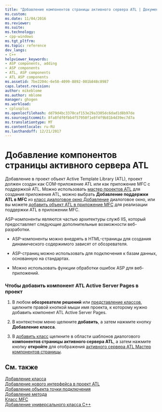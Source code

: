 ```yaml
---
title: "Добавление компонентов страницы активного сервера ATL | Документы Microsoft"
ms.custom: 
ms.date: 11/04/2016
ms.reviewer: 
ms.suite: 
ms.technology:
- cpp-windows
ms.tgt_pltfrm: 
ms.topic: reference
dev_langs:
- C++
helpviewer_keywords:
- ASP components, adding
- ASP components
- ATL, ASP components
- ATL ASP components
ms.assetid: 7be2204c-6e58-4099-8892-001b848c8987
caps.latest.revision: 
author: mikeblome
ms.author: mblome
manager: ghogen
ms.workload:
- cplusplus
ms.openlocfilehash: dd79d4bc3370caf153e29a3305dc6dad1d8b97de
ms.sourcegitcommit: 8fa8fdf0fbb4f57950f1e8f4f9b81b4d39ec7d7a
ms.translationtype: MT
ms.contentlocale: ru-RU
ms.lasthandoff: 12/21/2017
---
```

# <a name="adding-an-atl-active-server-page-component"></a>Добавление компонентов страницы активного сервера ATL
Добавление в проект объект Active Template Library (ATL), проект должен создан как COM-приложение ATL или как приложение MFC с поддержкой ATL. Можно использовать [мастер проектов ATL](../../atl/reference/atl-project-wizard.md) для создания приложения ATL, можно выбрать **Добавление поддержки ATL в MFC** из [класс диалоговое окно Добавление](../../ide/add-class-dialog-box.md) диалоговое окно, или вы можете [добавить объект ATL в приложение MFC](../../mfc/reference/adding-atl-support-to-your-mfc-project.md) для реализации поддержки ATL в приложении MFC.  
  
 ASP-компоненты являются частью архитектуры служб IIS, который предоставляет следующие дополнительные возможности веб-разработки.  
  
-   ASP-компоненты можно внедрять в HTML-страницы для создания динамического содержимого зависят от обозревателя.  
  
-   ASP-страниц можно использовать для подключения к базам данных, основанную на стандартах.  
  
-   Можно использовать функции обработки ошибок ASP для веб-приложений.  
  
### <a name="to-add-an-atl-active-server-pages-component-to-your-project"></a>Чтобы добавить компонент ATL Active Server Pages в проект  
  
1.  В любом **обозревателе решений** или [представление классов](http://msdn.microsoft.com/en-us/8d7430a9-3e33-454c-a9e1-a85e3d2db925), щелкните правой кнопкой мыши имя проекта, к которому нужно добавить компонент ATL Active Server Pages.  
  
2.  В контекстном меню щелкните **добавить**, а затем нажмите кнопку **Добавление класса**.  
  
3.  В [добавить класс](../../ide/add-class-dialog-box.md) щелкните в области шаблонов диалогового **компонентов страницы активного сервера ATL**, а затем нажмите кнопку **откройте** для отображения [активного сервера ATL Мастер компонентов страницы](../../atl/reference/atl-active-server-page-component-wizard.md).  
  
## <a name="see-also"></a>См. также  
 [Добавление класса](../../ide/adding-a-class-visual-cpp.md)   
 [Добавление нового интерфейса в проект ATL](../../atl/reference/adding-a-new-interface-in-an-atl-project.md)   
 [Добавление объекта точки подключения](../../atl/adding-connection-points-to-an-object.md)   
 [Добавление метода](../../ide/adding-a-method-visual-cpp.md)   
 [Класс MFC](../../mfc/reference/adding-an-mfc-class.md)   
 [Добавление универсального класса C++](../../ide/adding-a-generic-cpp-class.md)

